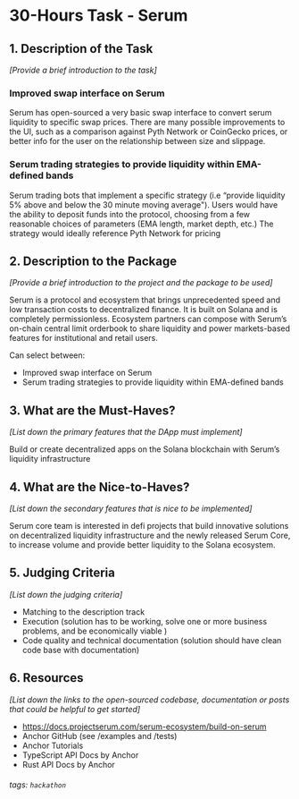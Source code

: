 # 30-Hours Task - Serum

## 1. Description of the Task

*[Provide a brief introduction to the task]*

### Improved swap interface on Serum

Serum has open-sourced a very basic swap interface to convert serum liquidity to specific swap prices.  There are many possible improvements to the UI, such as a comparison against Pyth Network or CoinGecko prices, or better info for the user on the relationship between size and slippage.

### Serum trading strategies to provide liquidity within EMA-defined bands

Serum trading bots that implement a specific strategy (i.e “provide liquidity 5% above and below the 30 minute moving average"). Users would have the ability to deposit funds into the protocol, choosing from a few reasonable choices of parameters (EMA length, market depth, etc.) The strategy would ideally reference Pyth Network for pricing

## 2. Description to the Package

*[Provide a brief introduction to the project and the package to be used]*

Serum is a protocol and ecosystem that brings unprecedented speed and low transaction costs to decentralized finance. It is built on Solana and is completely permissionless. Ecosystem partners can compose with Serum’s on-chain central limit orderbook to share liquidity and power markets-based features for institutional and retail users.

Can select between:
- Improved swap interface on Serum
- Serum trading strategies to provide liquidity within EMA-defined bands

## 3. What are the Must-Haves?

*[List down the primary features that the DApp must implement]*

Build or create decentralized apps on the Solana blockchain with Serum’s liquidity infrastructure

## 4. What are the Nice-to-Haves?

*[List down the secondary features that is nice to be implemented]*

Serum core team is interested in defi projects that build innovative solutions on decentralized liquidity infrastructure and the newly released Serum Core, to increase volume and provide better liquidity to the Solana ecosystem.

## 5. **Judging Criteria**

*[List down the judging criteria]*

- Matching to the description track
- Execution (solution has to be working, solve one or more business problems, and be economically viable )
- Code quality and technical documentation (solution should have clean code base with documentation)


## 6. Resources

*[List down the links to the open-sourced codebase, documentation or posts that could be helpful to get started]*

- https://docs.projectserum.com/serum-ecosystem/build-on-serum
- Anchor GitHub (see /examples and /tests)
- Anchor Tutorials 
- TypeScript API Docs by Anchor 
- Rust API Docs by Anchor

<!-- - https://docs.google.com/document/d/1Fi2K6XxSq4pefEd2zWQdLIRP2QC-qgZLul22xkmLv88/edit#heading=h.o4qcrqp5jrco -->

###### tags: `hackathon`
